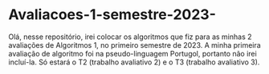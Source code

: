 # Avaliacoes-1-semestre-2023-

Olá, nesse repositório, irei colocar os algoritmos que fiz para as minhas 2 avaliações de Algoritmos 1, no primeiro semestre de 2023.
A minha primeira avaliação de algoritmo foi na pseudo-linguagem Portugol, portanto não irei incluí-la.
Só estará o T2 (trabalho avaliativo 2) e o T3 (trabalho avaliativo 3).
